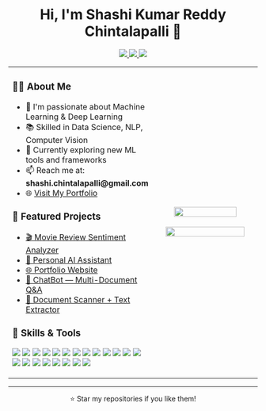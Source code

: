 <h1 align="center">Hi, I'm Shashi Kumar Reddy Chintalapalli 👋</h1>

<p align="center">
  <a href="mailto:shashi.chintalapalli@gmail.com">
    <img src="https://img.shields.io/badge/Gmail-D14836?style=for-the-badge&logo=gmail&logoColor=white" />
  </a>
  <a href="https://www.linkedin.com/in/shashi-chintalapalli/">
    <img src="https://img.shields.io/badge/LinkedIn-0077B5?style=for-the-badge&logo=linkedin&logoColor=white" />
  </a>
  <a href="https://shashi-chintalapalli.github.io/">
    <img src="https://img.shields.io/badge/Portfolio-181717?style=for-the-badge&logo=githubpages&logoColor=white" />
  </a>
</p>

<table>
  <tr>
    <td width="55%">
      <h3>👨‍💻 About Me</h3>
      <ul>
        <li>🧠 I'm passionate about Machine Learning & Deep Learning</li>
        <li>📚 Skilled in Data Science, NLP, Computer Vision</li>
        <li>🚀 Currently exploring new ML tools and frameworks</li>
        <li>📫 Reach me at: <b>shashi.chintalapalli@gmail.com</b></li>
        <li>🌐 <a href="https://shashi-chintalapalli.github.io/">Visit My Portfolio</a></li>
      </ul>
      <h3>🚀 Featured Projects</h3>
      <ul>
         <li><a href="https://movie-review-sentiment-analyzer-f864.onrender.com/">🎬 Movie Review Sentiment Analyzer</a></li>
        <li><a href="https://personal-ai-assistant-7m7l.onrender.com/">🧠 Personal AI Assistant</a></li>
        <li><a href="https://shashi-chintalapalli.github.io/">🌐 Portfolio Website</a></li>
        <li><a href="https://chatbot-shashi.streamlit.app/">📄 ChatBot — Multi-Document Q&A</a></li>
        <li><a href="https://document-extracter-shashi.streamlit.app/">🧾 Document Scanner + Text Extractor</a></li>
      </ul>
      <h3>🧠 Skills & Tools</h3>
      <p>
        <img src="https://img.shields.io/badge/Python-3776AB?style=flat&logo=python&logoColor=white" />
        <img src="https://img.shields.io/badge/TensorFlow-FF6F00?style=flat&logo=tensorflow&logoColor=white" />
        <img src="https://img.shields.io/badge/PyTorch-EE4C2C?style=flat&logo=pytorch&logoColor=white" />
        <img src="https://img.shields.io/badge/Scikit--Learn-F7931E?style=flat&logo=scikit-learn&logoColor=white" />
        <img src="https://img.shields.io/badge/OpenCV-5C3EE8?style=flat&logo=opencv&logoColor=white" />
        <img src="https://img.shields.io/badge/Numpy-013243?style=flat&logo=numpy&logoColor=white" />
        <img src="https://img.shields.io/badge/Pandas-150458?style=flat&logo=pandas&logoColor=white" />
        <img src="https://img.shields.io/badge/Matplotlib-11557C?style=flat&logo=matplotlib&logoColor=white" />
        <img src="https://img.shields.io/badge/PowerBI-F2C811?style=flat&logo=powerbi&logoColor=black" />
        <img src="https://img.shields.io/badge/MySQL-005C84?style=flat&logo=mysql&logoColor=white" />
        <img src="https://img.shields.io/badge/Flask-000000?style=flat&logo=flask&logoColor=white" />
        <img src="https://img.shields.io/badge/FastAPI-005571?style=flat&logo=fastapi&logoColor=white" />
        <img src="https://img.shields.io/badge/HTML5-E34F26?style=flat&logo=html5&logoColor=white" />
        <img src="https://img.shields.io/badge/CSS3-1572B6?style=flat&logo=css3&logoColor=white" />
        <img src="https://img.shields.io/badge/Docker-2496ED?style=flat&logo=docker&logoColor=white" />
        <img src="https://img.shields.io/badge/AWS-232F3E?style=flat&logo=amazonaws&logoColor=white" />
        <img src="https://img.shields.io/badge/Git-F05032?style=flat&logo=git&logoColor=white" />
        <img src="https://img.shields.io/badge/GitHub-181717?style=flat&logo=github&logoColor=white" />
        <img src="https://img.shields.io/badge/CI/CD-0A0A0A?style=flat&logo=githubactions&logoColor=white" />
        <img src="https://img.shields.io/badge/Google Colab-F9AB00?style=flat&logo=googlecolab&logoColor=black" />
        <img src="https://img.shields.io/badge/Jupyter-F37626?style=flat&logo=jupyter&logoColor=white" />
      </p>
    </td>
    <td width="45%" align="center">
      <img src="https://camo.githubusercontent.com/f86cfda14fb901ef0a02245eeee3f4c7a52d9fa60aac2494ad70efee2f309623/68747470733a2f2f63646e692e69636f6e73636f75742e636f6d2f696c6c757374726174696f6e2f7072656d69756d2f7468756d622f646576656c6f7065722d353532393031362d343630363531362e706e67" width="80%" />
      <br><br>
      <img src="https://github-readme-stats.vercel.app/api?username=shashi-chintalapalli&show_icons=true&theme=dark" width="90%" />
    </td>
  </tr>
</table>

---

<p align="center">⭐ Star my repositories if you like them!</p>
